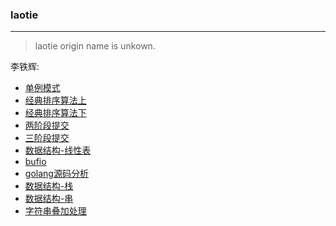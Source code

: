### laotie
---
> laotie origin name is unkown.

李铁辉:
- [单例模式](单例模式.md)
- [经典排序算法上](经典排序算法上.md)
- [经典排序算法下](经典排序算法下.md)
- [两阶段提交](两阶段提交.md)
- [三阶段提交](三阶段提交.md)
- [数据结构-线性表](线性表.md)
- [bufio](bufio.md)
- [golang源码分析](golang源码分析.md)
- [数据结构-栈](栈.md)
- [数据结构-串](串.md)
- [字符串叠加处理](连续数字字符串的创建.md)